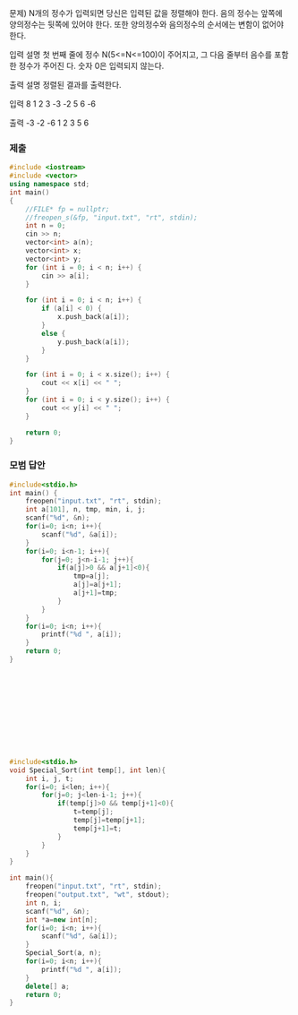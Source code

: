 문제)
N개의 정수가 입력되면 당신은 입력된 값을 정렬해야 한다.
음의 정수는 앞쪽에 양의정수는 뒷쪽에 있어야 한다. 또한 양의정수와 음의정수의 순서에는
변함이 없어야 한다.

입력 설명
첫 번째 줄에 정수 N(5<=N<=100)이 주어지고, 그 다음 줄부터 음수를 포함한 정수가 주어진
다. 숫자 0은 입력되지 않는다.

출력 설명
정렬된 결과를 출력한다.

입력
8
1 2 3 -3 -2 5 6 -6

출력
-3 -2 -6 1 2 3 5 6

### 제출
``` Cpp
#include <iostream> 
#include <vector>
using namespace std;
int main()
{
	//FILE* fp = nullptr;
	//freopen_s(&fp, "input.txt", "rt", stdin);
	int n = 0;
	cin >> n;
	vector<int> a(n);
	vector<int> x;
	vector<int> y;
	for (int i = 0; i < n; i++) {
		cin >> a[i];
	}

	for (int i = 0; i < n; i++) {
		if (a[i] < 0) {
			x.push_back(a[i]);
		}
		else {
			y.push_back(a[i]);
		}
	}

	for (int i = 0; i < x.size(); i++) {
		cout << x[i] << " ";
	}
	for (int i = 0; i < y.size(); i++) {
		cout << y[i] << " ";
	}

	return 0;
}
```

### 모범 답안
``` Cpp
#include<stdio.h>
int main() {
	freopen("input.txt", "rt", stdin);
	int a[101], n, tmp, min, i, j;
	scanf("%d", &n);
	for(i=0; i<n; i++){
		scanf("%d", &a[i]);
	}
	for(i=0; i<n-1; i++){
		for(j=0; j<n-i-1; j++){
			if(a[j]>0 && a[j+1]<0){
				tmp=a[j];
				a[j]=a[j+1];
				a[j+1]=tmp;
			}
		}
	}
	for(i=0; i<n; i++){
		printf("%d ", a[i]);
	}
	return 0;
}












#include<stdio.h>
void Special_Sort(int temp[], int len){
	int i, j, t;
	for(i=0; i<len; i++){
		for(j=0; j<len-i-1; j++){
			if(temp[j]>0 && temp[j+1]<0){
				t=temp[j];
				temp[j]=temp[j+1];
				temp[j+1]=t;
			}
		}	
	}
}

int main(){
	freopen("input.txt", "rt", stdin);
	freopen("output.txt", "wt", stdout);
	int n, i;
	scanf("%d", &n);
	int *a=new int[n];
	for(i=0; i<n; i++){
		scanf("%d", &a[i]);
	}
	Special_Sort(a, n);
	for(i=0; i<n; i++){
		printf("%d ", a[i]);
	}
	delete[] a;
	return 0;
}
```